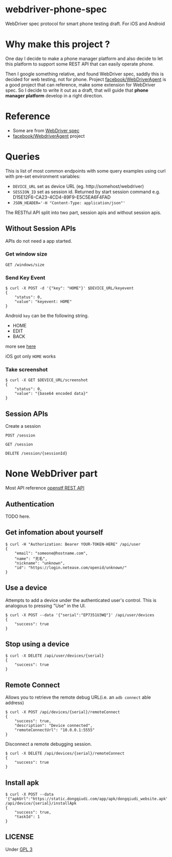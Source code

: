 # webdriver-phone-spec
WebDriver spec protocol for smart phone testing draft. For iOS and Android

# Why make this project ?
One day I decide to make a phone manager platform and also decide to let this platform to support some REST API that can easily operate phone.

Then I google something relative, and found WebDriver spec, saddly this is decided for web testing, not for phone. Project [facebook/WebDriverAgent](https://github.com/facebook/WebDriverAgent) is a good project that can reference, make some extension for WebDriver spec. So I decide to write it out as a draft, that will guide that **phone manager platform** develop in a right direction.

# Reference
* Some are from [WebDriver spec](https://w3c.github.io/webdriver/webdriver-spec.html)
* [facebook/WebdriverAgent](https://github.com/facebook/WebDriverAgent) project

# Queries
This is list of most common endpoints with some query examples using curl with pre-set environment variables:

- `DEVICE_URL` set as device URL (eg. http://somehost/webdriver)
- `SESSION_ID` set as session id. Returned by start session command e.g. D15E12F6-CA23-4CD4-89F9-E5C5EA6F4FAD
- `JSON_HEADER='-H "Content-Type: application/json"'`

The RESTful API split into two part, session apis and without session apis.
## Without Session APIs
APIs do not need a app started.

### Get window size
`GET /windows/size`

### Send Key Event
```
$ curl -X POST -d '{"key": "HOME"}' $DEVICE_URL/keyevent
{
	"status": 0,
	"value": "keyevent: HOME"
}
```

Android `key` can be the following string.

- HOME
- EDIT
- BACK

more see [here](https://developer.android.com/reference/android/view/KeyEvent.html)

iOS got only `HOME` works

### Take screenshot
```
$ curl -X GET $DEVICE_URL/screenshot
{
	"status": 0,
	"value": "{base64 encoded data}"
}
```

## Session APIs
Create a session

`POST /session`

`GET /session`

`DELETE /session/{sessionId}`

# None WebDriver part
Most API reference [openstf REST API](https://github.com/openstf/stf/blob/master/doc/API.md)

## Authentication
TODO here.

## Get infomation about yourself
```
$ curl -H "Authorization: Bearer YOUR-TOKEN-HERE" /api/user
{
	"email": "someone@hostname.com",
	"name": "无名",
	"nickname": "unknown",
	"id": "https://login.netease.com/openid/unknown/"
}
```

## Use a device
Attempts to add a device under the authenticated user's control. This is analogous to pressing "Use" in the UI.

```
$ curl -X POST --data '{"serial":"EP7351U3WQ"}' /api/user/devices
{
	"success": true
}
```

## Stop using a device
```
$ curl -X DELETE /api/user/devices/{serial}
{
	"success": true
}
```

## Remote Connect
Allows you to retrieve the remote debug URL(i.e. an `adb connect` able address)

```
$ curl -X POST /api/devices/{serial}/remoteConnect
{
	"success": true,
	"description": "Device connected",
	"remoteConnectUrl": "10.0.0.1:5555"
}
```

Disconnect a remote debugging session.

```
$ curl -X DELETE /api/devices/{serial}/remoteConnect
{
	"success": true
}
```

## Install apk
```
$ curl -X POST --data '{"apkUrl":"https://static.dongqiudi.com/app/apk/dongqiudi_website.apk"}' /api/device/{serial}/installApk
{
	"success": true,
	"taskId": 1
}
```

## LICENSE
Under [GPL 3](LICENSE)